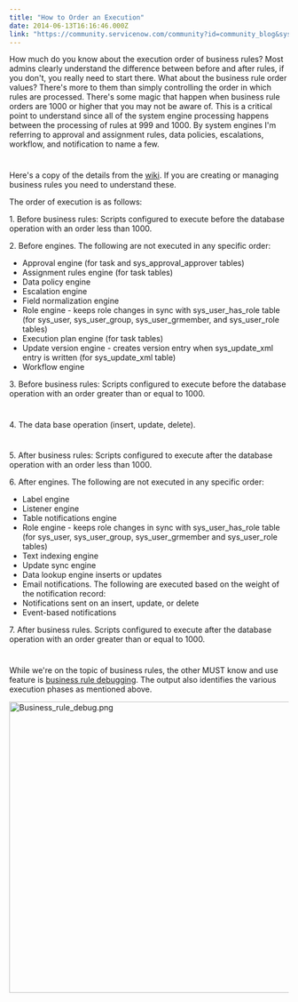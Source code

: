 ```yaml
---
title: "How to Order an Execution"
date: 2014-06-13T16:16:46.000Z
link: "https://community.servicenow.com/community?id=community_blog&sys_id=b9ac2625dbd0dbc01dcaf3231f96192d"
---
```

<p>How much do you know about the execution order of business rules? Most admins clearly understand the difference between before and after rules, if you don't, you really need to start there. What about the business rule order values? There's more to them than simply controlling the order in which rules are processed. There's some magic that happen when business rule orders are 1000 or higher that you may not be aware of. This is a critical point to understand since all of the system engine processing happens between the processing of rules at 999 and 1000. By system engines I'm referring to approval and assignment rules, data policies, escalations, workflow, and notification to name a few.</p><p style="min-height: 8pt; height: 8pt; padding: 0px;">  </p><p>Here's a copy of the details from the <a title="k-external-small" class="jive-link-external-small" href="http://wiki.servicenow.com/index.php?title=Execution_Order_of_Scripts_and_Engines" rel="nofollow" target="_blank">wiki</a>. If you are creating or managing business rules you need to understand these.</p><p>The order of execution is as follows:</p><p>1. Before business rules: Scripts configured to execute before the database operation with an order less than 1000.</p><p>2. Before engines. The following are not executed in any specific order:</p><ul><li>Approval engine (for task and sys_approval_approver tables)</li><li>Assignment rules engine (for task tables)</li><li>Data policy engine</li><li>Escalation engine</li><li>Field normalization engine</li><li>Role engine - keeps role changes in sync with sys_user_has_role table (for sys_user, sys_user_group, sys_user_grmember, and sys_user_role tables)</li><li>Execution plan engine (for task tables)</li><li>Update version engine - creates version entry when sys_update_xml entry is written (for sys_update_xml table)</li><li>Workflow engine</li></ul><p>3. Before business rules: Scripts configured to execute before the database operation with an order greater than or equal to 1000.</p><p style="min-height: 8pt; height: 8pt; padding: 0px;">  </p><p>4. The data base operation (insert, update, delete).</p><p style="min-height: 8pt; height: 8pt; padding: 0px;">  </p><p>5. After business rules: Scripts configured to execute after the database operation with an order less than 1000.</p><p>6. After engines. The following are not executed in any specific order:</p><ul><li>Label engine</li><li>Listener engine</li><li>Table notifications engine</li><li>Role engine - keeps role changes in sync with sys_user_has_role table (for sys_user, sys_user_group, sys_user_grmember and sys_user_role tables)</li><li>Text indexing engine</li><li>Update sync engine</li><li>Data lookup engine inserts or updates</li><li>Email notifications. The following are executed based on the weight of the notification record:</li><li>Notifications sent on an insert, update, or delete</li><li>Event-based notifications</li></ul><p>7. After business rules. Scripts configured to execute after the database operation with an order greater than or equal to 1000.</p><p style="min-height: 8pt; height: 8pt; padding: 0px;">  </p><p>While we're on the topic of business rules, the other MUST know and use feature is <a title="k-external-small" class="jive-link-external-small" href="http://wiki.servicenow.com/index.php?title=Debugging_Tools_Best_Practices#Debug_Business_Rule" rel="nofollow" target="_blank">business rule debugging</a>. The output also identifies the various execution phases as mentioned above.</p><p><a _jive_internal="true" href="/servlet/JiveServlet/showImage/38-3170-10796/Business_rule_debug.png"><img  alt="Business_rule_debug.png" height="524" src="0ae37fbddb1c9b048c8ef4621f96192b.iix" width="967"/></a></p>